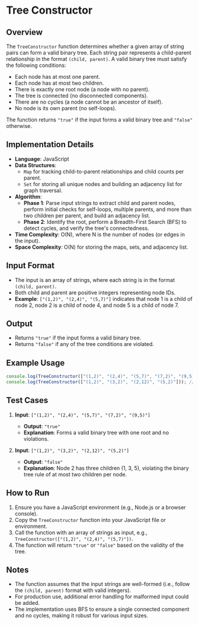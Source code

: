 # Tree Constructor

## Overview
The `TreeConstructor` function determines whether a given array of string pairs can form a valid binary tree. Each string pair represents a child-parent relationship in the format `(child, parent)`. A valid binary tree must satisfy the following conditions:

- Each node has at most one parent.
- Each node has at most two children.
- There is exactly one root node (a node with no parent).
- The tree is connected (no disconnected components).
- There are no cycles (a node cannot be an ancestor of itself).
- No node is its own parent (no self-loops).

The function returns `"true"` if the input forms a valid binary tree and `"false"` otherwise.

## Implementation Details

- **Language**: JavaScript
- **Data Structures**:
  - `Map` for tracking child-to-parent relationships and child counts per parent.
  - `Set` for storing all unique nodes and building an adjacency list for graph traversal.
- **Algorithm**:
  - **Phase 1**: Parse input strings to extract child and parent nodes, perform initial checks for self-loops, multiple parents, and more than two children per parent, and build an adjacency list.
  - **Phase 2**: Identify the root, perform a Breadth-First Search (BFS) to detect cycles, and verify the tree's connectedness.
- **Time Complexity**: O(N), where N is the number of nodes (or edges in the input).
- **Space Complexity**: O(N) for storing the maps, sets, and adjacency list.

## Input Format

- The input is an array of strings, where each string is in the format `(child, parent)`.
- Both child and parent are positive integers representing node IDs.
- **Example**: `["(1,2)", "(2,4)", "(5,7)"]` indicates that node 1 is a child of node 2, node 2 is a child of node 4, and node 5 is a child of node 7.

## Output

- Returns `"true"` if the input forms a valid binary tree.
- Returns `"false"` if any of the tree conditions are violated.

## Example Usage

```javascript
console.log(TreeConstructor(["(1,2)", "(2,4)", "(5,7)", "(7,2)", "(9,5)"])); // Output: "true"
console.log(TreeConstructor(["(1,2)", "(3,2)", "(2,12)", "(5,2)"])); // Output: "false"
```

## Test Cases

1. **Input**: `["(1,2)", "(2,4)", "(5,7)", "(7,2)", "(9,5)"]`
   - **Output**: `"true"`
   - **Explanation**: Forms a valid binary tree with one root and no violations.

2. **Input**: `["(1,2)", "(3,2)", "(2,12)", "(5,2)"]`
   - **Output**: `"false"`
   - **Explanation**: Node 2 has three children (1, 3, 5), violating the binary tree rule of at most two children per node.

## How to Run

1. Ensure you have a JavaScript environment (e.g., Node.js or a browser console).
2. Copy the `TreeConstructor` function into your JavaScript file or environment.
3. Call the function with an array of strings as input, e.g., `TreeConstructor(["(1,2)", "(2,4)", "(5,7)"])`.
4. The function will return `"true"` or `"false"` based on the validity of the tree.

## Notes

- The function assumes that the input strings are well-formed (i.e., follow the `(child, parent)` format with valid integers).
- For production use, additional error handling for malformed input could be added.
- The implementation uses BFS to ensure a single connected component and no cycles, making it robust for various input sizes.
